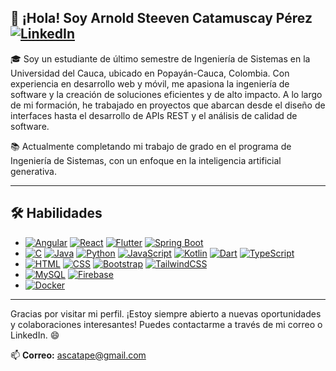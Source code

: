 ## 👋 ¡Hola! Soy Arnold Steeven Catamuscay Pérez [![LinkedIn](https://img.shields.io/badge/Linkedin-%230077B5.svg?logo=linkedin&logoColor=white)](https://www.linkedin.com/in/arnold-catamuscay-37214a29a)

🎓 Soy un estudiante de último semestre de Ingeniería de Sistemas en la Universidad del Cauca, ubicado en Popayán-Cauca, Colombia. Con experiencia en desarrollo web y móvil, me apasiona la ingeniería de software y la creación de soluciones eficientes y de alto impacto. A lo largo de mi formación, he trabajado en proyectos que abarcan desde el diseño de interfaces hasta el desarrollo de APIs REST y el análisis de calidad de software.

📚 Actualmente completando mi trabajo de grado en el programa de Ingeniería de Sistemas, con un enfoque en la inteligencia artificial generativa.

---

## 🛠️ Habilidades

- [![Angular](https://img.shields.io/badge/Angular-%23DD0031.svg?logo=angular&logoColor=white)](#)
 [![React](https://img.shields.io/badge/React-%2320232a.svg?logo=react&logoColor=%2361DAFB)](#) [![Flutter](https://img.shields.io/badge/Flutter-02569B?logo=flutter&logoColor=fff)](#) [![Spring Boot](https://img.shields.io/badge/Spring%20Boot-6DB33F?logo=springboot&logoColor=fff)](#)
- [![C](https://img.shields.io/badge/C-00599C?logo=c&logoColor=white)](#) [![Java](https://img.shields.io/badge/Java-%23ED8B00.svg?logo=openjdk&logoColor=white)](#) [![Python](https://img.shields.io/badge/Python-3776AB?logo=python&logoColor=fff)](#) [![JavaScript](https://img.shields.io/badge/JavaScript-F7DF1E?logo=javascript&logoColor=000)](#) [![Kotlin](https://img.shields.io/badge/Kotlin-%237F52FF.svg?logo=kotlin&logoColor=white)](#) [![Dart](https://img.shields.io/badge/Dart-%230175C2.svg?logo=dart&logoColor=white)](#) [![TypeScript](https://img.shields.io/badge/TypeScript-3178C6?logo=typescript&logoColor=fff)](#)
- [![HTML](https://img.shields.io/badge/HTML-%23E34F26.svg?logo=html5&logoColor=white)](#) [![CSS](https://img.shields.io/badge/CSS-1572B6?logo=css3&logoColor=fff)](#) [![Bootstrap](https://img.shields.io/badge/Bootstrap-7952B3?logo=bootstrap&logoColor=fff)](#) [![TailwindCSS](https://img.shields.io/badge/Tailwind%20CSS-%2338B2AC.svg?logo=tailwind-css&logoColor=white)](#)
- [![MySQL](https://img.shields.io/badge/MySQL-4479A1?logo=mysql&logoColor=fff)](#) [![Firebase](https://img.shields.io/badge/Firebase-039BE5?logo=Firebase&logoColor=white)](#)
- [![Docker](https://img.shields.io/badge/Docker-2496ED?logo=docker&logoColor=fff)](#)

---

Gracias por visitar mi perfil. ¡Estoy siempre abierto a nuevas oportunidades y colaboraciones interesantes! Puedes contactarme a través de mi correo o LinkedIn. 😄

📫 **Correo:** ascatape@gmail.com

<!--
**ArnoldCatamuscay/ArnoldCatamuscay** is a ✨ _special_ ✨ repository because its `README.md` (this file) appears on your GitHub profile.

Here are some ideas to get you started:

- 🔭 I’m currently working on ...
- 🌱 I’m currently learning ...
- 👯 I’m looking to collaborate on ...
- 🤔 I’m looking for help with ...
- 💬 Ask me about ...
- 📫 How to reach me: ...
- 😄 Pronouns: ...
- ⚡ Fun fact: ...
-->
